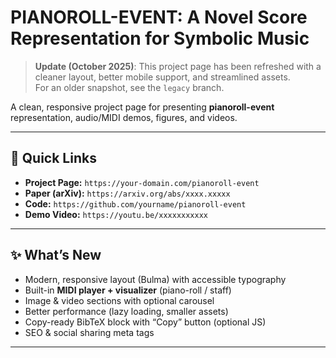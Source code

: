 # PIANOROLL-EVENT: A Novel Score Representation for Symbolic Music

> **Update (October 2025)**: This project page has been refreshed with a cleaner layout, better mobile support, and streamlined assets.  
> For an older snapshot, see the `legacy` branch.

A clean, responsive project page for presenting **pianoroll-event** representation, audio/MIDI demos, figures, and videos.

---

## 🧭 Quick Links
- **Project Page:** `https://your-domain.com/pianoroll-event`
- **Paper (arXiv):** `https://arxiv.org/abs/xxxx.xxxxx`
- **Code:** `https://github.com/yourname/pianoroll-event`
- **Demo Video:** `https://youtu.be/xxxxxxxxxxx`

---

## ✨ What’s New
- Modern, responsive layout (Bulma) with accessible typography
- Built-in **MIDI player + visualizer** (piano-roll / staff)
- Image & video sections with optional carousel
- Better performance (lazy loading, smaller assets)
- Copy-ready BibTeX block with “Copy” button (optional JS)
- SEO & social sharing meta tags

---


